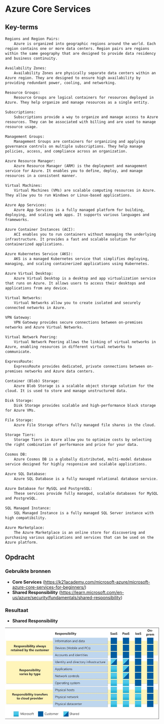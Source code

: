 # Azure Core Services

## Key-terms

    Regions and Region Pairs:
        Azure is organized into geographic regions around the world. Each region contains one or more data centers. Region pairs are regions within the same geography that are designed to provide data residency and business continuity.

    Availability Zones:
        Availability Zones are physically separate data centers within an Azure region. They are designed to ensure high availability by providing redundant power, cooling, and networking.

    Resource Groups:
        Resource Groups are logical containers for resources deployed in Azure. They help organize and manage resources as a single entity.

    Subscriptions:
        Subscriptions provide a way to organize and manage access to Azure resources. They can be associated with billing and are used to manage resource usage.

    Management Groups:
        Management Groups are containers for organizing and applying governance controls on multiple subscriptions. They help manage policies, access, and compliance across an organization.

    Azure Resource Manager:
        Azure Resource Manager (ARM) is the deployment and management service for Azure. It enables you to define, deploy, and manage resources in a consistent manner.

    Virtual Machines:
        Virtual Machines (VMs) are scalable computing resources in Azure. They allow you to run Windows or Linux-based applications.

    Azure App Services:
        Azure App Services is a fully managed platform for building, deploying, and scaling web apps. It supports various languages and frameworks.

    Azure Container Instances (ACI):
        ACI enables you to run containers without managing the underlying infrastructure. It provides a fast and scalable solution for containerized applications.

    Azure Kubernetes Service (AKS):
        AKS is a managed Kubernetes service that simplifies deploying, managing, and scaling containerized applications using Kubernetes.

    Azure Virtual Desktop:
        Azure Virtual Desktop is a desktop and app virtualization service that runs on Azure. It allows users to access their desktops and applications from any device.

    Virtual Networks:
        Virtual Networks allow you to create isolated and securely connected networks in Azure.

    VPN Gateway:
        VPN Gateway provides secure connections between on-premises networks and Azure Virtual Networks.

    Virtual Network Peering:
        Virtual Network Peering allows the linking of virtual networks in Azure, enabling resources in different virtual networks to communicate.

    ExpressRoute:
        ExpressRoute provides dedicated, private connections between on-premises networks and Azure data centers.

    Container (Blob) Storage:
        Azure Blob Storage is a scalable object storage solution for the cloud. It is used to store and manage unstructured data.

    Disk Storage:
        Disk Storage provides scalable and high-performance block storage for Azure VMs.

    File Storage:
        Azure File Storage offers fully managed file shares in the cloud.

    Storage Tiers:
        Storage Tiers in Azure allow you to optimize costs by selecting the right combination of performance and price for your data.

    Cosmos DB:
        Azure Cosmos DB is a globally distributed, multi-model database service designed for highly responsive and scalable applications.

    Azure SQL Database:
        Azure SQL Database is a fully managed relational database service.

    Azure Database for MySQL and PostgreSQL:
        These services provide fully managed, scalable databases for MySQL and PostgreSQL.

    SQL Managed Instance:
        SQL Managed Instance is a fully managed SQL Server instance with high compatibility.

    Azure Marketplace:
        The Azure Marketplace is an online store for discovering and purchasing various applications and services that can be used on the Azure platform.

## Opdracht

### Gebruikte bronnen


* __Core Services__ (https://k21academy.com/microsoft-azure/microsoft-azure-core-services-for-beginners/)
* __Shared Responsibility__ (https://learn.microsoft.com/en-us/azure/security/fundamentals/shared-responsibility)

### Resultaat

* __Shared Responsibility__

![Alt text](../00_includes/04_SharedResponsibility.JPG)